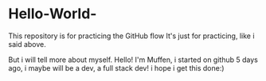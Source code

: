 # Hello-World-
This repository is for practicing the GitHub flow 
It's just for practicing, like i said above.

But i will tell more about myself.
Hello! I'm Muffen, i started on github 5 days ago, i maybe will be a dev, a full stack dev!
i hope i get this done:)
